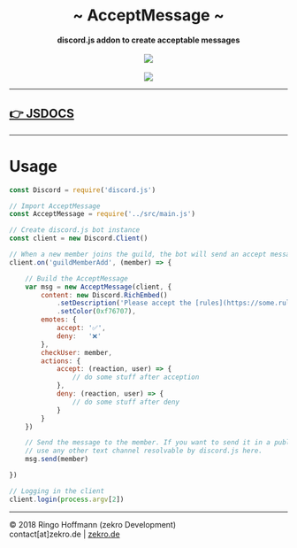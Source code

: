 <div align="center">
     <h1>~ AcceptMessage ~</h1>
     <strong>discord.js addon to create acceptable messages</strong><br><br>
     <a href="https://zekro.de/docs/acceptmessage"><img src="https://img.shields.io/badge/docs-jsdocs-c918cc.svg" /></a>
    <br>
    <br>
    <a href="https://nodei.co/npm/acceptmessage/"><img src="https://nodei.co/npm/acceptmessage.png?downloads=true"></a>
 </div>

---

## [👉 JSDOCS](https://zekro.de/docs/acceptmessage)

---

# Usage

```js
const Discord = require('discord.js')

// Import AcceptMessage
const AcceptMessage = require('../src/main.js')

// Create discord.js bot instance
const client = new Discord.Client()

// When a new member joins the guild, the bot will send an accept message to them via PN
client.on('guildMemberAdd', (member) => {

    // Build the AcceptMessage
    var msg = new AcceptMessage(client, {
        content: new Discord.RichEmbed()
            .setDescription('Please accept the [rules](https://some.rules.or.so) of the guild by clicking the ✅ reaction below.')
            .setColor(0xf76707),
        emotes: {
            accept: '✅',
            deny:   '❌'
        },
        checkUser: member,
        actions: {
            accept: (reaction, user) => {
                // do some stuff after acception
            },
            deny: (reaction, user) => {
                // do some stuff after deny
            }
        }
    })

    // Send the message to the member. If you want to send it in a public channel, just
    // use any other text channel resolvable by discord.js here.
    msg.send(member)

})

// Logging in the client
client.login(process.argv[2])
```

---

© 2018 Ringo Hoffmann (zekro Development)  
contact[at]zekro.de | [zekro.de](https://zekro.de)
